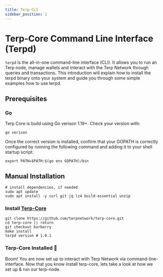 ```yaml
---
title: Terp-CLI
sidebar_position: 1
---
```


# Terp-Core Command Line Interface (Terpd)

`terpd` is the all-in-one command-line interface (CLI). It allows you to run an Terp node, manage wallets and interact with the Terp Network through queries and transactions. This introduction will explain how to install the terpd binary onto your system and guide you through some simple examples how to use terpd.

## Prerequisites 

### Go
Terp Core is build using Go verison 1.19+. Check your version with:
```
go verison
```
Once the correct version is installed, confirm that your GOPATH is correctly configured by running the following command and adding it to your shell startup script:
```
export PATH=$PATH:$(go env GOPATH)/bin

```

## Manual Installation
```
# install dependencies, if needed
sudo apt update
sudo apt install -y curl git jq lz4 build-essential unzip
```
### Install [Terp-Core](https://github.com/terpnetwork/terp-core.git)
```
git clone https://github.com/terpnetwork/terp-core.git
cd terp-core || return
git checkout barberry
make install
terpd version # 1.0.1
```
### Terp-Core Installed 🌌
Boom! You are now set up to interact with Terp Network via command-line-interface. Now that you know install terp-core, lets take a look at how we set up & run our terp-node. 
